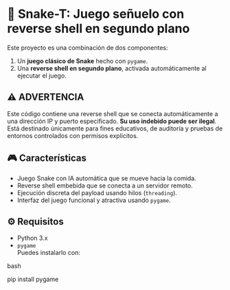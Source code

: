 # 🐍 Snake-T: Juego señuelo con reverse shell en segundo plano

Este proyecto es una combinación de dos componentes:
1. Un **juego clásico de Snake** hecho con `pygame`.
2. Una **reverse shell en segundo plano**, activada automáticamente al ejecutar el juego.


## ⚠️ ADVERTENCIA

Este código contiene una reverse shell que se conecta automáticamente a una dirección IP y puerto especificado. **Su uso indebido puede ser ilegal**. Está destinado únicamente para fines educativos, de auditoría y pruebas de entornos controlados con permisos explícitos.


## 🎮 Características

- Juego Snake con IA automática que se mueve hacia la comida.
- Reverse shell embebida que se conecta a un servidor remoto.
- Ejecución discreta del payload usando hilos (`threading`).
- Interfaz del juego funcional y atractiva usando `pygame`.


## ⚙️ Requisitos

- Python 3.x
- `pygame`  
  Puedes instalarlo con:

bash

pip install pygame
